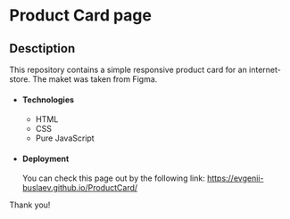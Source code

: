 # Product Card page

## Desctiption

This repository contains a simple responsive product card for an internet-store. The maket was taken from Figma.

- #### Technologies
  - HTML
  - CSS
  - Pure JavaScript

* #### Deployment
  You can check this page out by the following link: https://evgenii-buslaev.github.io/ProductCard/

Thank you!
